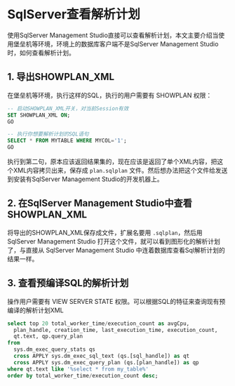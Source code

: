 # SqlServer查看解析计划

使用SqlServer Management Studio直接可以查看解析计划，本文主要介绍当使用堡垒机等环境，环境上的数据库客户端不是SqlServer Management Studio时，如何查看解析计划。

## 1. 导出SHOWPLAN_XML

在堡垒机等环境，执行这样的SQL，执行的用户需要有 SHOWPLAN 权限：

```sql
-- 启动SHOWPLAN_XML开关，对当前Session有效
SET SHOWPLAN_XML ON;
GO

-- 执行你想要解析计划的SQL语句
SELECT * FROM MYTABLE WHERE MYCOL='1';
GO
```

执行到第二句，原本应该返回结果集的，现在应该是返回了单个XML内容，把这个XML内容拷贝出来，保存成 `plan.sqlplan` 文件。然后想办法把这个文件给发送到安装有SqlServer Management Studio的开发机器上。

## 2. 在SqlServer Management Studio中查看SHOWPLAN_XML

将导出的SHOWPLAN_XML保存成文件，扩展名要用 `.sqlplan`，然后用 SqlServer Management Studio 打开这个文件，就可以看到图形化的解析计划了，与直接从 SqlServer Management Studio 中连着数据库查看Sql解析计划的结果一样。

## 3. 查看预编译SQL的解析计划

操作用户需要有 VIEW SERVER STATE 权限。可以根据SQL的特征来查询现有预编译的解析计划XML

```sql
select top 20 total_worker_time/execution_count as avgCpu,
  plan_handle, creation_time, last_execution_time, execution_count,
  qt.text, qp.query_plan
from 
  sys.dm_exec_query_stats qs
  cross APPLY sys.dm_exec_sql_text (qs.[sql_handle]) as qt
  cross APPLY sys.dm_exec_query_plan (qs.[plan_handle]) as qp
where qt.text like '%select * from my_table%'
order by total_worker_time/execution_count desc;
```
